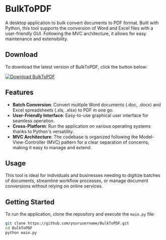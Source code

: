 # BulkToPDF

A desktop application to bulk convert documents to PDF format. Built with Python, this tool supports the conversion of Word and Excel files with a user-friendly GUI. Following the MVC architecture, it allows for easy maintenance and extensibility.

## Download

To download the latest version of BulkToPDF, click the button below:

[![Download BulkToPDF](https://img.shields.io/badge/download-BulkToPDF.exe-blue.svg)](https://github.com/aybarsinci/BulkToPDF/releases/tag/v1.0.0)

## Features

- **Batch Conversion**: Convert multiple Word documents (.doc, .docx) and Excel spreadsheets (.xls, .xlsx) to PDF in one go.
- **User-Friendly Interface**: Easy-to-use graphical user interface for seamless operation.
- **Cross-Platform**: Run the application on various operating systems thanks to Python's versatility.
- **MVC Architecture**: The codebase is organized following the Model-View-Controller (MVC) pattern for a clear separation of concerns, making it easy to manage and extend.

## Usage

This tool is ideal for individuals and businesses needing to digitize batches of documents, streamline workflow processes, or manage document conversions without relying on online services.

## Getting Started

To run the application, clone the repository and execute the `main.py` file:

```bash
git clone https://github.com/yourusername/BulkToPDF.git
cd BulkToPDF
python main.py
